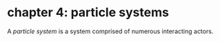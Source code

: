 # chapter 4: particle systems
A *particle system* is a system comprised of numerous interacting actors.
